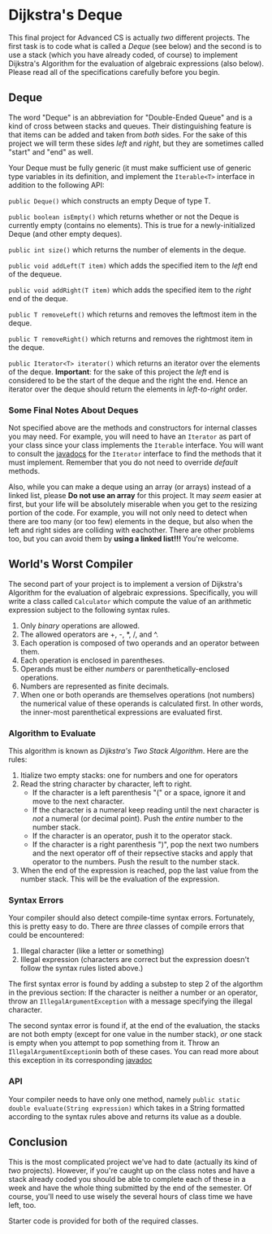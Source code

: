 # Dijkstra's Deque
This final project for Advanced CS is actually _two_ different projects. The
first task is to code what is called a _Deque_ (see below) and the second is
to use a stack (which you have already coded, of course) to implement
Dijkstra's Algorithm for the evaluation of algebraic expressions (also below).
Please read all of the specifications carefully before you begin.

## Deque

The word "Deque" is an abbreviation for "Double-Ended Queue" and is a kind of
cross between stacks and queues. Their distinguishing feature is that items can
be added and taken from _both_ sides. For the sake of this project we will term
these sides _left_ and _right_, but they are sometimes called "start" and "end"
as well.


Your Deque must be fully generic (it must make sufficient use of generic type
variables in its definition, and implement the ``Iterable<T>`` interface in
addition to the following API:

`public Deque()` which constructs an empty Deque of type T.

`public boolean isEmpty()` which returns whether or not the Deque is currently
empty (contains no elements). This is true for a newly-initialized Deque (and
other empty deques).

`public int size()` which returns the number of elements in the deque.

`public void addLeft(T item)` which adds the specified item to the _left_ end
of the dequeue.

`public void addRight(T item)` which adds the specified item to the _right_
end of the deque.

`public T removeLeft()` which returns and removes the leftmost item in the
deque.

`public T removeRight()` which returns and removes the rightmost item in the
deque.

`public Iterator<T> iterator()` which returns an iterator over the elements
of the deque. **Important**: for the sake of this project the _left_ end is
considered to be the start of the deque and the right the end. Hence an
iterator over the deque should return the elements in _left-to-right_ order.

### Some Final Notes About Deques

Not specified above are the methods and constructors for internal classes you
may need. For example, you will need to have an ``Iterator`` as part of your
class since your class implements the ``Iterable`` interface. You will want
to consult the [javadocs](https://docs.oracle.com/javase/8/docs/api/java/util/Iterator.html)
for the ``Iterator`` interface to find the methods that it must implement.
Remember that you do not need to override _default_ methods.

Also, while you can make a deque using an array (or arrays) instead of a linked
list, please **Do not use an array** for this project. It may _seem_ easier at
first, but your life will be absolutely miserable when you get to the resizing
portion of the code. For example, you will not only need to detect when there
are too many (or too few) elements in the deque, but also when the left and
right sides are colliding with eachother. There are other problems too, but you
can avoid them by **using a linked list!!!** You're welcome.

## World's Worst Compiler

The second part of your project is to implement a version of Dijkstra's
Algorithm for the evaluation of algebraic expressions. Specifically, you will
write a class called ``Calculator`` which compute the value of an arithmetic
expression subject to the following syntax rules.

1. Only _binary_ operations are allowed.
2. The allowed operators are +, -, \*, /, and ^.
3. Each operation is composed of two operands and an operator between them.
4. Each operation is enclosed in parentheses.
5. Operands must be either _numbers_ or parenthetically-enclosed operations.
7. Numbers are represented as finite decimals.
6. When one or both operands are themselves operations (not numbers) the
numerical value of these operands is calculated first. In other words, the
inner-most parenthetical expressions are evaluated first.

### Algorithm to Evaluate
This algorithm is known as _Dijkstra's Two Stack Algorithm_. Here are the
rules:

1. Itialize two empty stacks: one for numbers and one for operators
2. Read the string character by character, left to right. 
    - If the character is a left parenthesis "(" or a space, ignore it and move
    to the next character.
    - If the character is a numeral keep reading until the next character is
    _not_ a numeral (or decimal point). Push the _entire_ number to the number
    stack.
    - If the character is an operator, push it to the operator stack.
    - If the character is a right parenthesis ")", pop the next two numbers and
    the next operator off of their repsective stacks and apply that operator to
    the numbers. Push the result to the number stack.
3. When the end of the expression is reached, pop the last value from the number
stack. This will be the evaluation of the expression.

### Syntax Errors
Your compiler should also detect compile-time syntax errors. Fortunately, this
is pretty easy to do. There are _three_ classes of compile errors that could be
encountered:

1. Illegal character (like a letter or something)
2. Illegal expression (characters are correct but the expression doesn't follow
the syntax rules listed above.)

The first syntax error is found by adding a substep to step 2 of the algorthm
in the previous section: If the character is neither a number or an operator,
throw an `IllegalArgumentException` with a message specifying the illegal
character.

The second syntax error is found if, at the end of the evaluation, the stacks
are not both empty (except for one value in the number stack), _or_ one stack
is empty when you attempt to pop something from it. Throw an 
`IllegalArgumentException`in both of these cases. You can read more about this
exception in its corresponding [javadoc](https://docs.oracle.com/javase/7/docs/api/java/lang/IllegalArgumentException.html)

### API

Your compiler needs to have only one method, namely `public static double evaluate(String expression)`
which takes in a String formatted according to the syntax rules above and
returns its value as a double.

## Conclusion
This is the most complicated project we've had to date (actually its kind of
_two_ projects). However, if you're caught up on the class notes and have a
stack already coded you should be able to complete each of these in a week and
have the whole thing submitted by the end of the semester. Of course, you'll
need to use wisely the several hours of class time we have left, too.

Starter code is provided for both of the required classes.